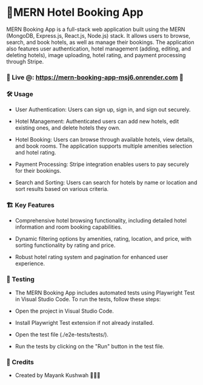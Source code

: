 # 🏨MERN Hotel Booking App


MERN Booking App is a full-stack web application built using the MERN (MongoDB, Express.js, React.js, Node.js) stack. It allows users to browse, search, and book hotels, as well as manage their bookings. The application also features user authentication, hotel management (adding, editing, and deleting hotels), image uploading, hotel rating, and payment processing through Stripe.

### 📡 Live @: https://mern-booking-app-msj6.onrender.com 🔗


### 🛠️ Usage

* User Authentication: Users can sign up, sign in, and sign out securely.

* Hotel Management: Authenticated users can add new hotels, edit existing ones, and delete hotels they own.

* Hotel Booking: Users can browse through available hotels, view details, and book rooms. The application supports multiple amenities selection and hotel rating.

* Payment Processing: Stripe integration enables users to pay securely for their bookings.

* Search and Sorting: Users can search for hotels by name or location and sort results based on various criteria.

### 🏗️ Key Features
* Comprehensive hotel browsing functionality, including detailed hotel information and room booking capabilities.
  
* Dynamic filtering options by amenities, rating, location, and price, with sorting functionality by rating and price.
  
* Robust hotel rating system and pagination for enhanced user experience.

### 🧪 Testing 

* The MERN Booking App includes automated tests using Playwright Test in Visual Studio Code. To run the tests, follow these steps:

* Open the project in Visual Studio Code.

* Install Playwright Test extension if not already installed.

* Open the test file (./e2e-tests/tests/).

* Run the tests by clicking on the "Run" button in the test file.


### 🤖 Credits

* Created by Mayank Kushwah 🙋🏻‍♂️
